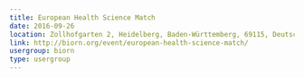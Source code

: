 ```yaml
---
title: European Health Science Match
date: 2016-09-26
location: Zollhofgarten 2, Heidelberg, Baden-Württemberg, 69115, Deutschland
link: http://biorn.org/event/european-health-science-match/
usergroup: biorn
type: usergroup
---
```

